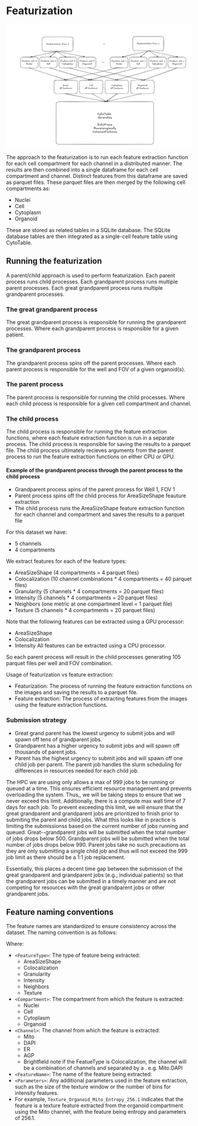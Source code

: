 # Featurization

![Featurization pipeline](./diagram/featurization_strategy.png)

The approach to the featurization is to run each feature extraction function for each cell compartment for each channel in a distributed manner.
The results are then combined into a single dataframe for each cell compartment and channel.
Distinct features from this dataframe are saved as parquet files.
These parquet files are then merged by the following cell compartments as:

- Nuclei
- Cell
- Cytoplasm
- Organoid

These are stored as related tables in a SQLite database.
The SQLite database tables are then integrated as a single-cell feature table using CytoTable.

## Running the featurization

A parent/child approach is used to perform featurization.
Each parent process runs child processes.
Each grandparent process runs multiple parent processes.
Each great grandparent process runs multiple grandparent processes.

### The great grandparent process
The great grandparent process is responsible for running the grandparent processes.
Where each grandparent process is responsible for a given patient.

### The grandparent process

The grandparent process spins off the parent processes.
Where each parent process is responsible for the well and FOV of a given organoid(s).

### The parent process

The parent process is responsible for running the child processes.
Where each child process is responsible for a given cell compartment and channel.

### The child process

The child process is responsible for running the feature extraction functions, where each feature extraction function is run in a separate process.
The child process is responsible for saving the results to a parquet file.
The child process ultimately recieves arguments from the parent process to run the feature extraction functions on either CPU or GPU.

#### Example of the grandparent process through the parent process to the child process

- Grandparent process spins of the parent process for Well 1, FOV 1
- Parent process spins off the child process for AreaSizeShape feauture extraction
- The child process runs the AreaSizeShape feature extraction function for each channel and compartment and saves the results to a parquet file

For this dataset we have:

- 5 channels
- 4 compartments

We extract features for each of the feature types:

- AreaSizeShape (4 compartments = 4 parquet files)
- Colocalization (10 channel combinations \* 4 compartments = 40 parquet files)
- Granularity (5 channels \* 4 compartments = 20 parquet files)
- Intensity (5 channels \* 4 compartments = 20 parquet files)
- Neighbors (one metric at one compartment level = 1 parquet file)
- Texture (5 channels \* 4 compartments = 20 parquet files)

Note that the following features can be extracted using a GPU processor:
- AreaSizeShape
- Colocalization
- Intensity
All features can be extracted using a CPU processor.

So each parent process will result in the child processes generating 105 parquet files per well and FOV combination.

Usage of featurization vs feature extraction:

- Featurization: The process of running the feature extraction functions on the images and saving the results to a parquet file.
- Feature extraction: The process of extracting features from the images using the feature extraction functions.

### Submission strategy

- Great grand parent has the lowest urgency to submit jobs and will spawn off tens of grandparent jobs.
- Grandparent has a higher urgency to submit jobs and will spawn off thousands of parent jobs.
- Parent has the highest urgency to submit jobs and will spawn off one child job per parent.
  The parent job handles the slurm scheduling for differences in resources needed for each child job.

The HPC we are using only allows a max of 999 jobs to be running or queued at a time.
This ensures efficient resource management and prevents overloading the system.
Thus,, we will be taking steps to ensure that we never exceed this limit.
Additionally, there is a compute max wall time of 7 days for each job.
To prevent exceeding this limit, we will ensure that the great grandparent and grandparent jobs are prioritized to finish prior to submiting the parent and child jobs.
What tthis looks like in practice is limiting the submissionss based on the current number of jobs running and queued.
Great--grandparent jobs will be submitted when the total number of jobs drops below 500.
Grandparent jobs will be submitted when the total number of jobs drops below 990.
Parent jobs take no such precautions as they are only submitting a single child job and thus will not exceed the 999 job limit as there should be a 1:1 job replacement.

Essentially, this places a decent time gap between the submission of the great grandparent and grandparent jobs (e.g., individual patients) so that the grandparent jobs can be submitted in a timely manner and are not competing for resources with the great grandparent jobs or other grandparent jobs.


## Feature naming conventions
The feature names are standardized to ensure consistency across the dataset. The naming convention is as follows:
<FeatureType>_<Compartment>_<Channel>_<FeatureName>_<Parameters>

Where:
- `<FeatureType>`: The type of feature being extracted:
    - AreaSizeShape
    - Colocalization
    - Granularity
    - Intensity
    - Neighbors
    - Texture
- `<Compartment>`: The compartment from which the feature is extracted:
    - Nuclei
    - Cell
    - Cytoplasm
    - Organoid
- `<Channel>`: The channel from which the feature is extracted:
    - Mito
    - DAPI
    - ER
    - AGP
    - Brightfield
    note if the FeatueType is Colocalization, the channel will be a combination of channels
    and separated by a . e.g. Mito.DAPI
- `<FeatureName>`: The name of the feature being extracted:
- `<Parameters>`: Any additional parameters used in the feature extraction, such as the size of the texture window or the number of bins for intensity features.
- For example, `Texture_Organoid_Mito_Entropy_256.1` indicates that the feature is a texture feature extracted from the organoid compartment using the Mito channel, with the feature being entropy and parameters of 256.1.
